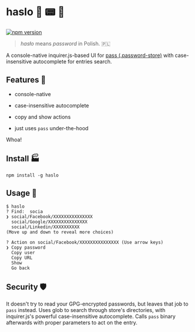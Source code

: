 # haslo 🤖 📟 🦖

[![npm version](https://badge.fury.io/js/haslo.svg)](https://badge.fury.io/js/haslo)

> *hasło* means *password* in Polish. 🇵🇱

A console-native inquirer.js-based UI for [pass (.password-store)](https://www.passwordstore.org/) with case-insensitive autocomplete for entries search.

## Features 🐙

- console-native

- case-insensitive autocomplete

- copy and show actions

- just uses `pass` under-the-hood

Whoa!

## Install 🏭

```
npm install -g haslo
```

## Usage 🎸

```
$ haslo
? Find:  socia
❯ social/Facebook/XXXXXXXXXXXXXXX
  social/Google/XXXXXXXXXXXXXXX
  social/Linkedin/XXXXXXXXXX
(Move up and down to reveal more choices)
```

```
? Action on social/Facebook/XXXXXXXXXXXXXXX (Use arrow keys)
❯ Copy password 
  Copy user 
  Copy URL 
  Show 
  Go back 
```

## Security 🛡️

It doesn't try to read your GPG-encrypted passwords, but leaves that job to `pass` instead. Uses glob to search through store's directories, with inquirer.js's powerful case-insensitive autocomplete. Calls `pass` binary afterwards with proper parameters to act on the entry.
